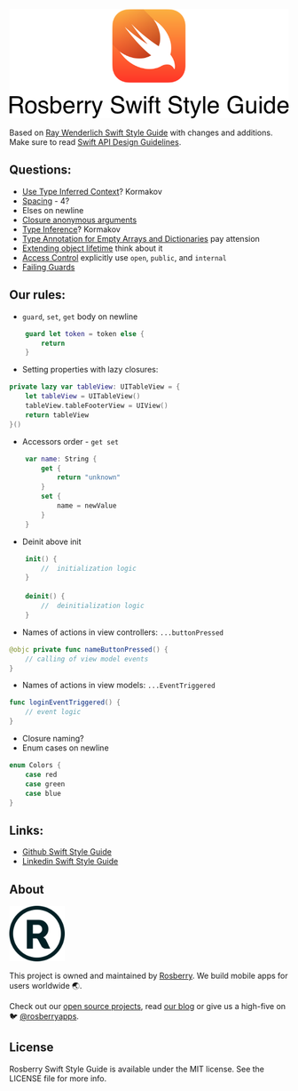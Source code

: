 <p align="center">
	<img src=".github/swift-style-guide-logo.png" alt="Rosberry Swift Style Guide" />
</p>

Based on [Ray Wenderlich Swift Style Guide](https://github.com/raywenderlich/swift-style-guide) with changes and additions. Make sure to read [Swift API Design Guidelines](https://swift.org/documentation/api-design-guidelines).

## Questions:

- [Use Type Inferred Context](https://github.com/raywenderlich/swift-style-guide#use-type-inferred-context)? Kormakov
- [Spacing](https://github.com/raywenderlich/swift-style-guide#spacing) - 4?
- Elses on newline
- [Closure  anonymous arguments](https://github.com/raywenderlich/swift-style-guide#closure-expressions)
- [Type Inference](https://github.com/raywenderlich/swift-style-guide#type-inference)? Kormakov
- [Type Annotation for Empty Arrays and Dictionaries](https://github.com/raywenderlich/swift-style-guide#type-annotation-for-empty-arrays-and-dictionaries) pay attension
- [Extending object lifetime](https://github.com/raywenderlich/swift-style-guide#extending-object-lifetime) think about it
- [Access Control](https://github.com/raywenderlich/swift-style-guide#access-control)  explicitly use `open`, `public`, and `internal`
- [Failing Guards](https://github.com/raywenderlich/swift-style-guide#failing-guards)

## Our rules:
- `guard`, `set`, `get` body on newline

```swift
	guard let token = token else {
		return
	}
```
- Setting properties with lazy closures:

```swift
private lazy var tableView: UITableView = {
    let tableView = UITableView()
    tableView.tableFooterView = UIView()
    return tableView
}()
```
- Accessors order - `get set`

```swift
	var name: String {
        get {
            return "unknown"
        }
        set {
        	name = newValue
        }
    }
```
- Deinit above init

```swift
	init() {
		//	initialization logic
	}
	
	deinit() {
		//	deinitialization logic
	}
```
- Names of actions in view controllers: `...buttonPressed`

```swift
@objc private func nameButtonPressed() {
    // calling of view model events
}
```
- Names of actions in view models: `...EventTriggered`
 
```swift
func loginEventTriggered() {
    // event logic
}
```
- Closure naming?
- Enum cases on newline
 
```swift
enum Colors {
	case red
	case green
	case blue
}
```

## Links:
- [Github Swift Style Guide](https://github.com/github/swift-style-guide)
- [Linkedin Swift Style Guide](https://github.com/linkedin/swift-style-guide)

## About

<img src="https://github.com/rosberry/Foundation/blob/master/Assets/full_logo.png?raw=true" height="100" />

This project is owned and maintained by [Rosberry](http://rosberry.com). We build mobile apps for users worldwide 🌏.

Check out our [open source projects](https://github.com/rosberry), read [our blog](https://medium.com/@Rosberry) or give us a high-five on 🐦 [@rosberryapps](http://twitter.com/RosberryApps).

## License

Rosberry Swift Style Guide is available under the MIT license. See the LICENSE file for more info.
